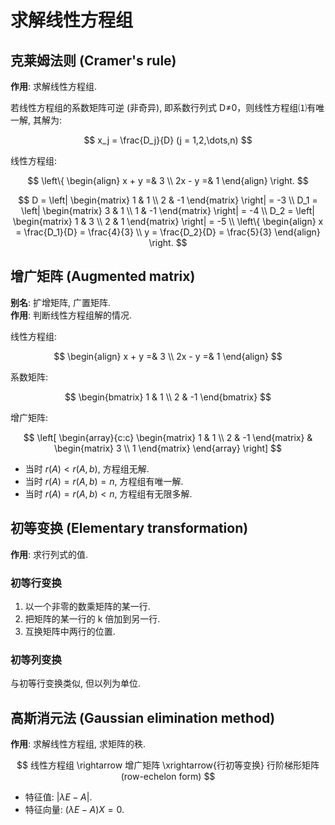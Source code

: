 # 求解线性方程组

## 克莱姆法则 (Cramer's rule)

**作用**: 求解线性方程组.

若线性方程组的系数矩阵可逆 (非奇异), 即系数行列式 D≠0，则线性方程组⑴有唯一解, 其解为:

$$
x_j = \frac{D_j}{D} (j = 1,2,\dots,n)
$$

线性方程组:

$$
\left\{ \begin{align} x + y =& 3 \\ 2x - y =& 1 \end{align} \right.
$$

$$
D = \left| \begin{matrix} 1 & 1 \\ 2 & -1 \end{matrix} \right| = -3 \\ D_1 = \left| \begin{matrix} 3 & 1 \\ 1 & -1 \end{matrix} \right| = -4 \\ D_2 = \left| \begin{matrix} 1 & 3 \\ 2 & 1 \end{matrix} \right| = -5 \\ \left\{ \begin{align} x = \frac{D_1}{D} = \frac{4}{3} \\ y = \frac{D_2}{D} = \frac{5}{3} \end{align} \right.
$$

## 增广矩阵 (Augmented matrix)

**别名**: 扩增矩阵, 广置矩阵.\
**作用**: 判断线性方程组解的情况.

线性方程组:

$$
\begin{align} x + y =& 3 \\ 2x - y =& 1 \end{align}
$$

系数矩阵:

$$
\begin{bmatrix} 1 & 1 \\ 2 & -1 \end{bmatrix}
$$

增广矩阵:

$$
\left[ \begin{array}{c:c} \begin{matrix} 1 & 1 \\ 2 & -1 \end{matrix} & \begin{matrix} 3 \\ 1 \end{matrix} \end{array} \right]
$$

- 当时 $r(A) < r(A, b)$, 方程组无解.
- 当时 $r(A) = r(A, b) = n$, 方程组有唯一解.
- 当时 $r(A) = r(A, b) < n$, 方程组有无限多解.

## 初等变换 (Elementary transformation)

**作用**: 求行列式的值.

### 初等行变换

1. 以一个非零的数乘矩阵的某一行.
2. 把矩阵的某一行的 k 倍加到另一行.
3. 互换矩阵中两行的位置.

### 初等列变换

与初等行变换类似, 但以列为单位.

## 高斯消元法 (Gaussian elimination method)

**作用**: 求解线性方程组, 求矩阵的秩.

$$
线性方程组 \rightarrow 增广矩阵 \xrightarrow{行初等变换} 行阶梯形矩阵(row-echelon form)
$$



- 特征值: $|\lambda E-A|$.
- 特征向量: $(\lambda E-A)X = 0$.
